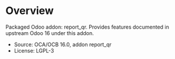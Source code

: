 # Overview

Packaged Odoo addon: report_qr. Provides features documented in upstream Odoo 16 under this addon.

- Source: OCA/OCB 16.0, addon report_qr
- License: LGPL-3
